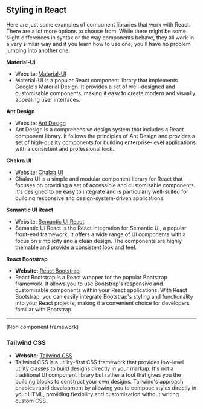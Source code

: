 ## Styling in React

Here are just some examples of component libraries that work with React. There are a lot more options to choose from. While there might be some slight differences in syntax or the way components behave, they all work in a very similar way and if you learn how to use one, you'll have no problem jumping into another one.

**Material-UI**

- Website: [Material-UI](https://material-ui.com/)
- Material-UI is a popular React component library that implements Google's Material Design. It provides a set of well-designed and customisable components, making it easy to create modern and visually appealing user interfaces.

**Ant Design**

- Website: [Ant Design](https://ant.design/)
- Ant Design is a comprehensive design system that includes a React component library. It follows the principles of Ant Design and provides a set of high-quality components for building enterprise-level applications with a consistent and professional look.

**Chakra UI**

- Website: [Chakra UI](https://chakra-ui.com/)
- Chakra UI is a simple and modular component library for React that focuses on providing a set of accessible and customisable components. It's designed to be easy to integrate and is particularly well-suited for building responsive and design-system-driven applications.

**Semantic UI React**

- Website: [Semantic UI React](https://react.semantic-ui.com/)
- Semantic UI React is the React integration for Semantic UI, a popular front-end framework. It offers a wide range of UI components with a focus on simplicity and a clean design. The components are highly themable and provide a consistent look and feel.

**React Bootstrap**

- **Website:** [React Bootstrap](https://react-bootstrap.github.io/)
- React Bootstrap is a React wrapper for the popular Bootstrap framework. It allows you to use Bootstrap's responsive and customisable components within your React applications. With React Bootstrap, you can easily integrate Bootstrap's styling and functionality into your React projects, making it a convenient choice for developers familiar with Bootstrap.

---

(Non component framework)

### Tailwind CSS

- **Website:** [Tailwind CSS](https://tailwindcss.com/)
- Tailwind CSS is a utility-first CSS framework that provides low-level utility classes to build designs directly in your markup. It's not a traditional UI component library but rather a tool that gives you the building blocks to construct your own designs. Tailwind's approach enables rapid development by allowing you to compose styles directly in your HTML, providing flexibility and customization without writing custom CSS.

